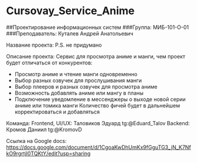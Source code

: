 # Cursovay_Service_Anime

##Проектирование информационных систем
###Группа: МИБ-101-О-01
###Преподаватель: Куталев Андрей Анатольевич

Название проекта: P.S. не придумано

Описание проекта:
Сервис для просмотра аниме и манги, чем проект будет отличаться от конкурентов:
- Просмотр аниме и чтение манги одновременно
- Выбор разных озвучек для прослушивания манги
- Выбор плееров и разных озвучек для просмотра аниме
- Возможность добавлять аниме или мангу в планы
- Подключение уведомление в мессенджеры о выходе новой серии аниме или томика манги
Количество фичей будет в дальнейшем корректироваться и добавляться

Команда:
Frontend, UI/UX: Таловиков Эдуард tg:@Eduard_Talov
Backend: Кромов Даниил tg:@KromovD

Ссылка на Google docs:
https://docs.google.com/document/d/1CgoaKwDhUmKx9fGguTG3_jN_K7NfkO9rgrtjl0TQKtY/edit?usp=sharing